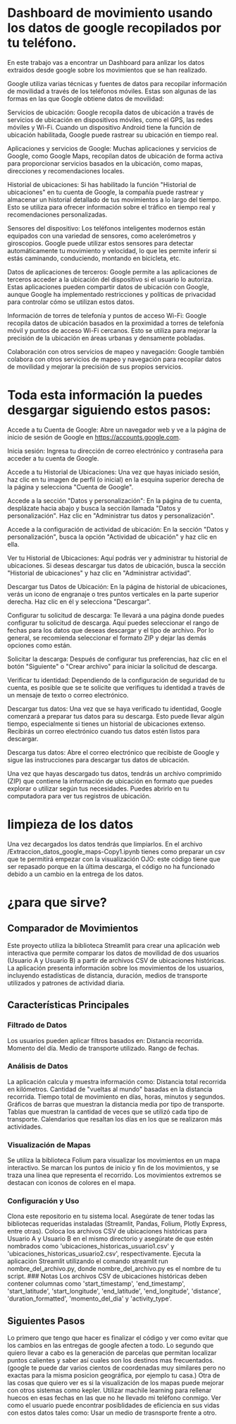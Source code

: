 # Dashboard de movimiento usando los datos de google recopilados por tu teléfono.
En este trabajo vas a encontrar un Dashboard para anlizar los datos extraidos desde google sobre los movimientos que se han realizado. 

Google utiliza varias técnicas y fuentes de datos para recopilar información de movilidad a través de los teléfonos móviles. Estas son algunas de las formas en las que Google obtiene datos de movilidad:

Servicios de ubicación: Google recopila datos de ubicación a través de servicios de ubicación en dispositivos móviles, como el GPS, las redes móviles y Wi-Fi. Cuando un dispositivo Android tiene la función de ubicación habilitada, Google puede rastrear su ubicación en tiempo real.

Aplicaciones y servicios de Google: Muchas aplicaciones y servicios de Google, como Google Maps, recopilan datos de ubicación de forma activa para proporcionar servicios basados en la ubicación, como mapas, direcciones y recomendaciones locales.

Historial de ubicaciones: Si has habilitado la función "Historial de ubicaciones" en tu cuenta de Google, la compañía puede rastrear y almacenar un historial detallado de tus movimientos a lo largo del tiempo. Esto se utiliza para ofrecer información sobre el tráfico en tiempo real y recomendaciones personalizadas.

Sensores del dispositivo: Los teléfonos inteligentes modernos están equipados con una variedad de sensores, como acelerómetros y giroscopios. Google puede utilizar estos sensores para detectar automáticamente tu movimiento y velocidad, lo que les permite inferir si estás caminando, conduciendo, montando en bicicleta, etc.

Datos de aplicaciones de terceros: Google permite a las aplicaciones de terceros acceder a la ubicación del dispositivo si el usuario lo autoriza. Estas aplicaciones pueden compartir datos de ubicación con Google, aunque Google ha implementado restricciones y políticas de privacidad para controlar cómo se utilizan estos datos.

Información de torres de telefonía y puntos de acceso Wi-Fi: Google recopila datos de ubicación basados en la proximidad a torres de telefonía móvil y puntos de acceso Wi-Fi cercanos. Esto se utiliza para mejorar la precisión de la ubicación en áreas urbanas y densamente pobladas.

Colaboración con otros servicios de mapeo y navegación: Google también colabora con otros servicios de mapeo y navegación para recopilar datos de movilidad y mejorar la precisión de sus propios servicios.

# Toda esta información la puedes desgargar siguiendo estos pasos:
Accede a tu Cuenta de Google: Abre un navegador web y ve a la página de inicio de sesión de Google en https://accounts.google.com.

Inicia sesión: Ingresa tu dirección de correo electrónico y contraseña para acceder a tu cuenta de Google.

Accede a tu Historial de Ubicaciones: Una vez que hayas iniciado sesión, haz clic en tu imagen de perfil (o inicial) en la esquina superior derecha de la página y selecciona "Cuenta de Google".

Accede a la sección "Datos y personalización": En la página de tu cuenta, desplázate hacia abajo y busca la sección llamada "Datos y personalización". Haz clic en "Administrar tus datos y personalización".

Accede a la configuración de actividad de ubicación: En la sección "Datos y personalización", busca la opción "Actividad de ubicación" y haz clic en ella.

Ver tu Historial de Ubicaciones: Aquí podrás ver y administrar tu historial de ubicaciones. Si deseas descargar tus datos de ubicación, busca la sección "Historial de ubicaciones" y haz clic en "Administrar actividad".

Descargar tus Datos de Ubicación: En la página de historial de ubicaciones, verás un icono de engranaje o tres puntos verticales en la parte superior derecha. Haz clic en él y selecciona "Descargar".

Configurar tu solicitud de descarga: Te llevará a una página donde puedes configurar tu solicitud de descarga. Aquí puedes seleccionar el rango de fechas para los datos que deseas descargar y el tipo de archivo. Por lo general, se recomienda seleccionar el formato ZIP y dejar las demás opciones como están.

Solicitar la descarga: Después de configurar tus preferencias, haz clic en el botón "Siguiente" o "Crear archivo" para iniciar la solicitud de descarga.

Verificar tu identidad: Dependiendo de la configuración de seguridad de tu cuenta, es posible que se te solicite que verifiques tu identidad a través de un mensaje de texto o correo electrónico.

Descargar tus datos: Una vez que se haya verificado tu identidad, Google comenzará a preparar tus datos para su descarga. Esto puede llevar algún tiempo, especialmente si tienes un historial de ubicaciones extenso. Recibirás un correo electrónico cuando tus datos estén listos para descargar.

Descarga tus datos: Abre el correo electrónico que recibiste de Google y sigue las instrucciones para descargar tus datos de ubicación.

Una vez que hayas descargado tus datos, tendrás un archivo comprimido (ZIP) que contiene la información de ubicación en formato que puedes explorar o utilizar según tus necesidades. Puedes abrirlo en tu computadora para ver tus registros de ubicación.

# limpieza de los datos

Una vez decargados los datos tendrás que limpiarlos. En el archivo /Extraccion_datos_google_maps-Copy1.ipynb
tienes como preparar un csv que te permitirá empezar con la visualización
OJO: este código tiene que ser repasado porque en la última descarga, el código no ha funcionado debido a un cambio en la entrega de los datos. 

# ¿para que sirve?
## Comparador de Movimientos
Este proyecto utiliza la biblioteca Streamlit para crear una aplicación web interactiva que permite comparar los datos de movilidad de dos usuarios (Usuario A y Usuario B) a partir de archivos CSV de ubicaciones históricas. La aplicación presenta información sobre los movimientos de los usuarios, incluyendo estadísticas de distancia, duración, medios de transporte utilizados y patrones de actividad diaria.

## Características Principales
### Filtrado de Datos
Los usuarios pueden aplicar filtros basados en:
Distancia recorrida.
Momento del día.
Medio de transporte utilizado.
Rango de fechas.
### Análisis de Datos
La aplicación calcula y muestra información como:
Distancia total recorrida en kilómetros.
Cantidad de "vueltas al mundo" basadas en la distancia recorrida.
Tiempo total de movimiento en días, horas, minutos y segundos.
Gráficos de barras que muestran la distancia media por tipo de transporte.
Tablas que muestran la cantidad de veces que se utilizó cada tipo de transporte.
Calendarios que resaltan los días en los que se realizaron más actividades.
### Visualización de Mapas
Se utiliza la biblioteca Folium para visualizar los movimientos en un mapa interactivo.
Se marcan los puntos de inicio y fin de los movimientos, y se traza una línea que representa el recorrido.
Los movimientos extremos se destacan con iconos de colores en el mapa.

### Configuración y Uso
Clona este repositorio en tu sistema local.
Asegúrate de tener todas las bibliotecas requeridas instaladas (Streamlit, Pandas, Folium, Plotly Express, entre otras).
Coloca los archivos CSV de ubicaciones históricas para Usuario A y Usuario B en el mismo directorio y asegúrate de que estén nombrados como 'ubicaciones_historicas_usuario1.csv' y 'ubicaciones_historicas_usuario2.csv', respectivamente.
Ejecuta la aplicación Streamlit utilizando el comando streamlit run nombre_del_archivo.py, donde nombre_del_archivo.py es el nombre de tu script.
### Notas
Los archivos CSV de ubicaciones históricas deben contener columnas como 'start_timestamp', 'end_timestamp', 'start_latitude', 'start_longitude', 'end_latitude', 'end_longitude', 'distance', 'duration_formatted', 'momento_del_dia' y 'activity_type'.

## Siguientes Pasos

Lo primero que tengo que hacer es finalizar el código y ver como evitar que los cambios en las entregas de google afecten a todo.
Lo segundo que quiero llevar a cabo es la generación de parcelas que permitan localizar puntos calientes y saber así cuales son los destinos mas frecuentados. (google te puede dar varios cientos de coordenadas muy similares pero no exactas para la misma posicion geográfica, por ejemplo tu casa.)
Otra de las cosas que quiero ver es si la visualización de los mapas puede mejorar con otros sistemas como kepler. 
Utilizar machile learning para rellenar huecos en esas fechas en las que no he llevado mi teléfono conmigo. 
Ver como el usuario puede encontrar posiblidades de eficiencia en sus vidas con estos datos tales como: Usar un medio de trasnsporte frente a otro.



